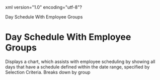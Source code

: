 xml version="1.0" encoding="utf-8"?





Day Schedule With Employee Groups




# Day Schedule With Employee Groups

Displays a chart, which assists with employee scheduling by showing all days that have a schedule defined within the date range, specified by Selection Criteria. Breaks down by group